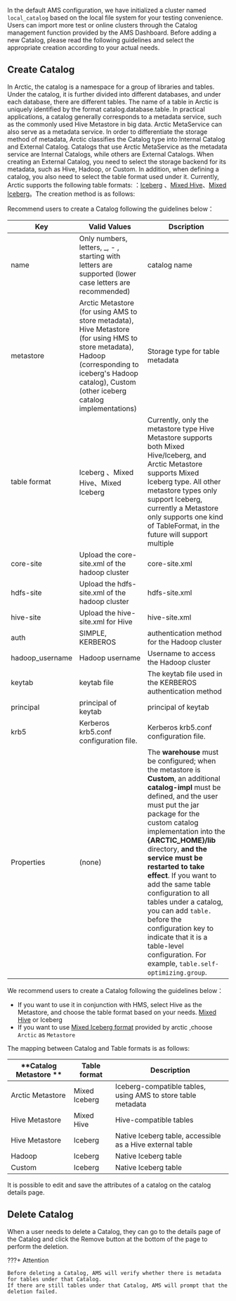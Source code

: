 
In the default AMS configuration, we have initialized a cluster named `local_catalog` based on the local file system for your testing convenience. 
Users can import more test or online clusters through the Catalog management function provided by the AMS Dashboard. Before adding a new Catalog, 
please read the following guidelines and select the appropriate creation according to your actual needs.


## Create Catalog
In Arctic, the catalog is a namespace for a group of libraries and tables. Under the catalog, it is further divided into different databases, and under each database, there are different tables. The name of a table in Arctic is uniquely identified by the format catalog.database.table. In practical applications, a catalog generally corresponds to a metadata service, such as the commonly used Hive Metastore in big data. Arctic MetaService can also serve as a metadata service. In order to differentiate the storage method of metadata, Arctic classifies the Catalog type into Internal Catalog and External Catalog. Catalogs that use Arctic MetaService as the metadata service are Internal Catalogs, while others are External Catalogs. When creating an External Catalog, you need to select the storage backend for its metadata, such as Hive, Hadoop, or Custom.
In addition, when defining a catalog, you also need to select the table format used under it. Currently, Arctic supports the following table formats:
：[Iceberg](../concepts/table-formats.md#iceberg-format) 、[Mixed Hive](../concepts/table-formats.md#mixed-hive-format)、[Mixed Iceberg](../concepts/table-formats.md#mixed-iceberg-format)。The creation method is as follows:

Recommend users to create a Catalog following the guidelines below：

| **Key**      | **Valid Values**                                                   | **Dscription**                                                     |
| --------------- | ------------------------------------------------------------ | ------------------------------------------------------------ |
| name            | Only numbers, letters, _, - , starting with letters are supported (lower case letters are recommended)                | catalog name                                               |
| metastore       | Arctic Metastore (for using AMS to store metadata), Hive Metastore (for using HMS to store metadata), Hadoop (corresponding to iceberg's Hadoop catalog), Custom (other iceberg catalog implementations) | Storage type for table metadata                                      |
| table format    | Iceberg 、Mixed Hive、Mixed  Iceberg                         | Currently, only the metastore type Hive Metastore supports both Mixed Hive/Iceberg, and Arctic Metastore supports Mixed Iceberg type. All other metastore types only support Iceberg, currently a Metastore only supports one kind of TableFormat, in the future will support multiple|
| core-site       | Upload the core-site.xml of the hadoop cluster                             | core-site.xml                                                |
| hdfs-site       | Upload the hdfs-site.xml of the hadoop cluster                             | hdfs-site.xml                                                |
| hive-site       | Upload the hive-site.xml for Hive                                   | hive-site.xml                                                |
| auth            | SIMPLE, KERBEROS                                             | authentication method for the Hadoop cluster                                   |
| hadoop_username | Hadoop username                                                | Username to access the Hadoop cluster                                   |
| keytab          | keytab file                                           | The keytab file used in the KERBEROS authentication method                      |
| principal       |  principal of keytab                                   | principal of keytab                                      |
| krb5            | Kerberos krb5.conf configuration file.                 | Kerberos krb5.conf configuration file.                                |
| Properties      | (none)                                                  | The **warehouse** must be configured; when the metastore is **Custom**, an additional **catalog-impl** must be defined, and the user must put the jar package for the custom catalog implementation into the **{ARCTIC_HOME}/lib** directory, **and the service must be restarted to take effect**. If you want to add the same table configuration to all tables under a catalog, you can add `table.` before the configuration key to indicate that it is a table-level configuration. For example, `table.self-optimizing.group`.|

We recommend users to create a Catalog following the guidelines below：

- If you want to use it in conjunction with HMS, select Hive as the Metastore, and choose the table format based on your needs. [Mixed Hive](../concepts/table-formats.md#Mixed-Hive-format) or Iceberg
- If you want to use  [Mixed Iceberg format](../concepts/table-formats.md#Mixed-Iceberg-format) provided by arctic ,choose `Arctic` as `Metastore`

The mapping between Catalog and Table formats is as follows:

| **Catalog Metastore ** | **Table format**                       | **Description**                               |
| -------------------------- | -------------------------------------- | -------------------------------------- |
| Arctic Metastore           | Mixed Iceberg                          | Iceberg-compatible tables, using AMS to store table metadata |
| Hive Metastore             | Mixed Hive                             | Hive-compatible tables                            |
| Hive Metastore             | Iceberg                                | Native Iceberg table, accessible as a Hive external table |
| Hadoop                     | Iceberg                                | Native Iceberg table                        |
| Custom                     | Iceberg                                | Native Iceberg table                        |

It is possible to edit and save the attributes of a catalog on the catalog details page.

## Delete Catalog
When a user needs to delete a Catalog, they can go to the details page of the Catalog and click the Remove button at the bottom of the page to perform the deletion.

???+ Attention

    Before deleting a Catalog, AMS will verify whether there is metadata for tables under that Catalog. 
    If there are still tables under that Catalog, AMS will prompt that the deletion failed.

